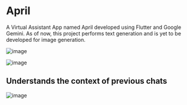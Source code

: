 # April

A Virtual Assistant App named April developed using Flutter and Google Gemini. As of now, this project performs text generation and is yet to be developed for image generation.

![image](https://github.com/Meenalbagare/April_Virtual_Assistant/assets/99323366/7edb2b20-3ab9-484f-979a-309958f5c1d9)

![image](https://github.com/Meenalbagare/April_Virtual_Assistant/assets/99323366/064f1a81-a10c-4132-90cf-29e17a31bad0)

## Understands the context of previous chats

![image](https://github.com/Meenalbagare/April_Virtual_Assistant/assets/99323366/e125b7f3-6251-48a2-a074-bc1177335dfa)






